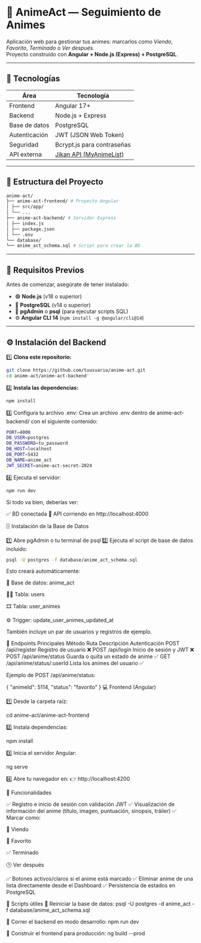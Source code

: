 # 🎌 AnimeAct — Seguimiento de Animes

Aplicación web para gestionar tus animes: marcarlos como *Viendo*, *Favorito*, *Terminado* o *Ver después*.  
Proyecto construido con **Angular + Node.js (Express) + PostgreSQL**.

---

## 🚀 Tecnologías

| Área | Tecnología |
|------|-------------|
| Frontend | Angular 17+ |
| Backend | Node.js + Express |
| Base de datos | PostgreSQL |
| Autenticación | JWT (JSON Web Token) |
| Seguridad | Bcrypt.js para contraseñas |
| API externa | [Jikan API (MyAnimeList)](https://docs.api.jikan.moe/) |

---

## 📂 Estructura del Proyecto
```bash
anime-act/
├── anime-act-frontend/ # Proyecto Angular
│ ├── src/app/
│ └── ...
├── anime-act-backend/ # Servidor Express
│ ├── index.js
│ ├── package.json
│ └── .env
└── database/
└── anime_act_schema.sql # Script para crear la BD
```
---

## 🧠 Requisitos Previos

Antes de comenzar, asegúrate de tener instalado:

- 🟢 **Node.js** (v18 o superior)  
- 🐘 **PostgreSQL** (v14 o superior)  
- 🧰 **pgAdmin** o **psql** (para ejecutar scripts SQL)
- ⚙️ **Angular CLI 14** (`npm install -g @angular/cli@14`)

---

## ⚙️ Instalación del Backend

1️⃣ **Clona este repositorio:**
```bash
git clone https://github.com/tuusuario/anime-act.git
cd anime-act/anime-act-backend'
```
2️⃣ **Instala las dependencias:**
```bash
npm install
```

3️⃣ Configura tu archivo .env:
Crea un archivo .env dentro de anime-act-backend/ con el siguiente contenido:
```bash
PORT=4000
DB_USER=postgres
DB_PASSWORD=tu_password
DB_HOST=localhost
DB_PORT=5432
DB_NAME=anime_act
JWT_SECRET=anime-act-secret-2024
```

4️⃣ Ejecuta el servidor:
```bash
npm run dev
```

Si todo va bien, deberías ver:

✅ BD conectada
🚀 API corriendo en http://localhost:4000

🗄️ Instalación de la Base de Datos

1️⃣ Abre pgAdmin o tu terminal de psql
2️⃣ Ejecuta el script de base de datos incluido:
```bash
psql -U postgres -f database/anime_act_schema.sql
```

Esto creará automáticamente:

📘 Base de datos: anime_act

🧑‍💻 Tabla: users

🎞️ Tabla: user_animes

⚙️ Trigger: update_user_animes_updated_at

También incluye un par de usuarios y registros de ejemplo.

🧩 Endpoints Principales
Método	Ruta	Descripción	Autenticación
POST	/api/register	Registro de usuario	❌
POST	/api/login	Inicio de sesión y JWT	❌
POST	/api/anime/status	Guarda o quita un estado de anime	✅
GET	/api/anime/status/:userId	Lista los animes del usuario	✅

Ejemplo de POST /api/anime/status:

{
  "animeId": 5114,
  "status": "favorito"
}
💻 Frontend (Angular)

1️⃣ Desde la carpeta raíz:

cd anime-act/anime-act-frontend


2️⃣ Instala dependencias:

npm install


3️⃣ Inicia el servidor Angular:

ng serve


4️⃣ Abre tu navegador en:
👉 http://localhost:4200

🎨 Funcionalidades

✅ Registro e inicio de sesión con validación JWT
✅ Visualización de información del anime (título, imagen, puntuación, sinopsis, tráiler)
✅ Marcar como:

🎥 Viendo

💖 Favorito

✅ Terminado

🕒 Ver después

✅ Botones activos/claros si el anime está marcado
✅ Eliminar anime de una lista directamente desde el Dashboard
✅ Persistencia de estados en PostgreSQL

🧰 Scripts útiles
🔁 Reiniciar la base de datos:
psql -U postgres -d anime_act -f database/anime_act_schema.sql

🧪 Correr el backend en modo desarrollo:
npm run dev

🧱 Construir el frontend para producción:
ng build --prod
